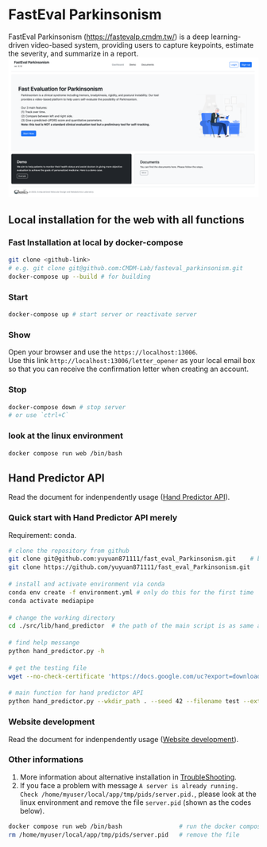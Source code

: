 # FastEval Parkinsonism
FastEval Parkinsonism
(https://fastevalp.cmdm.tw/) is a deep learning-driven video-based system, providing
users to capture keypoints, estimate the severity, and summarize in a report.
![cover_image](./imgs/cover.png)


## Local installation for the web with all functions
### Fast Installation at local by docker-compose
```bash
git clone <github-link>
# e.g. git clone git@github.com:CMDM-Lab/fasteval_parkinsonism.git
docker-compose up --build # for building
```

### Start
```bash
docker-compose up # start server or reactivate server
```

### Show
Open your browser and use the `https://localhost:13006`.   
Use this link `http://localhost:13006/letter_opener` as your local email box so that you can receive the confirmation letter when creating an account.  

### Stop
```bash
docker-compose down # stop server
# or use `ctrl+C`
```

### look at the linux environment
```bash
docker compose run web /bin/bash
```

## Hand Predictor API
Read the document for indenpendently usage ([Hand Predictor API](./src/lib/hand_predictor)).

### Quick start with Hand Predictor API merely
Requirement: conda.  
```bash
# clone the repository from github
git clone git@github.com:yuyuan871111/fast_eval_Parkinsonism.git    # by ssh
git clone https://github.com/yuyuan871111/fast_eval_Parkinsonism.git    # by html

# install and activate environment via conda
conda env create -f environment.yml # only do this for the first time
conda activate mediapipe

# change the working directory
cd ./src/lib/hand_predictor  # the path of the main script is as same as hand_predictor's README file

# find help messange
python hand_predictor.py -h

# get the testing file
wget --no-check-certificate 'https://docs.google.com/uc?export=download&id=1Jf9178R_U97Osu12cVudJvFQehtDI3U7' -O test.MOV

# main function for hand predictor API
python hand_predictor.py --wkdir_path . --seed 42 --filename test --ext MOV --hand_LR Left --hand_pos 1 --input_root_path . --output_root_path sample_output --mode single
```


### Website development  
Read the document for indenpendently usage ([Website development](./src)).  


### Other informations
1. More information about alternative installation in [TroubleShooting](./TroubleShooting.md).  
2. If you face a problem with message `A server is already running. Check /home/myuser/local/app/tmp/pids/server.pid.`, please look at the linux environment and remove the file `server.pid` (shown as the codes below).  
```bash
docker compose run web /bin/bash                # run the docker compose environment
rm /home/myuser/local/app/tmp/pids/server.pid   # remove the file
```

